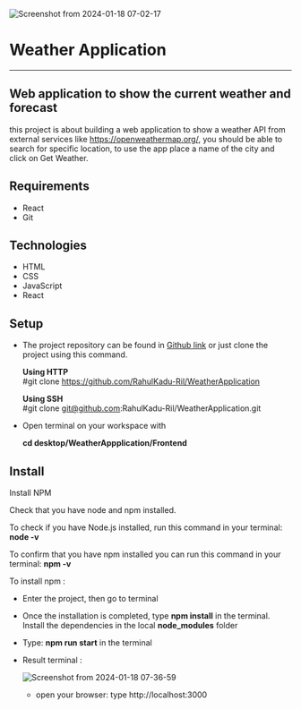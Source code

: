 


![Screenshot from 2024-01-18 07-02-17](https://github.com/RahulKadu-Ril/WeatherApplication/assets/156085428/e600ce01-fb83-4ca3-9ddc-7f887f3e2f1b)

# Weather Application 
***
## Web application to show the current weather and forecast
this project is about building a web application to show a weather API from external services like https://openweathermap.org/, you should be able to search for specific location, to use the app place a name of the city  and click on Get Weather.

## Requirements

* React
* Git

## Technologies

* HTML
* CSS
* JavaScript
* React

## Setup

* The project repository can be found in [Github link](https://github.com/RahulKadu-Ril/WeatherApplication) or just clone the project using this command.

  
  **Using HTTP** <br>
    #git clone https://github.com/RahulKadu-Ril/WeatherApplication


  **Using SSH** <br>
    #git clone git@github.com:RahulKadu-Ril/WeatherApplication.git
  <br>
  
* Open terminal on your workspace with
  
  **cd desktop/WeatherAppplication/Frontend**


## Install

Install NPM

Check that you have node and npm installed.

To check if you have Node.js installed, run this command in your terminal:
  **node -v**

To confirm that you have npm installed you can run this command in your terminal: 
  **npm -v**
  

To install npm :
* Enter the project, then go to terminal
* Once the installation is completed, type **npm install** in the terminal. Install the dependencies in the local **node_modules** folder
* Type: **npm run start** in the terminal
* Result terminal :

  ![Screenshot from 2024-01-18 07-36-59](https://github.com/RahulKadu-Ril/WeatherApplication/assets/156085428/4862c273-84a5-4b45-9f8c-18afcf3561b4)

  * open your browser: type
    http://localhost:3000

  

  
